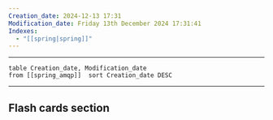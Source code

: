 ```yaml
---
Creation_date: 2024-12-13 17:31
Modification_date: Friday 13th December 2024 17:31:41
Indexes:
  - "[[spring|spring]]"
---
```


----



```dataview
table Creation_date, Modification_date
from [[spring_amqp]]  sort Creation_date DESC
```























---
## Flash cards section
